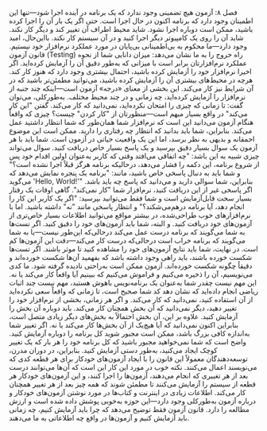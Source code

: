 فصل ۸: آزمون
هیچ تضمینی وجود ندارد که یک برنامه در آینده اجرا شود—تنها این اطمینان وجود دارد که برنامه اکنون در حال اجرا است. حتی اگر یک بار آن را اجرا کرده باشید، ممکن است دوباره اجرا نشود. شاید محیط اطراف آن تغییر کند و دیگر کار نکند. شاید آن را روی یک کامپیوتر دیگر اجرا کنید و در آن سیستم کار نکند.
بااین‌حال، امید وجود دارد—ما محکوم به بی‌اطمینانی بی‌پایان در مورد عملکرد نرم‌افزار خود نیستیم. قانون آزمون (Testing) راه خروج را به ما نشان می‌دهد:
میزان دانایی شما از نحوه عملکرد نرم‌افزارتان برابر است با میزانی که به‌طور دقیق آن را آزمایش کرده‌اید.
اگر اخیرا نرم‌افزار خود را آزمایش کرده باشید، احتمال بیشتری وجود دارد که هنوز کار کند. هرچه در محیط‌های بیشتری آن را آزمایش کرده باشید، می‌توانید مطمئن‌تر باشید که در آن شرایط نیز کار می‌کند. این بخشی از معنای «درجه» آزمون است—اینکه چند جنبه از نرم‌افزار را آزمایش کرده‌اید، چه زمانی و در چند محیط مختلف. به‌طورکلی، می‌توان گفت:
تا زمانی که چیزی را امتحان نکرده‌اید، نمی‌دانید که کار می‌کند.
گفتن "این کار می‌کند" در واقع بسیار مبهم است—منظورتان از "کار کردن" چیست؟ چیزی که واقعاً هنگام آزمون می‌دانید این است که نرم‌افزار شما همان‌طور که شما انتظار داشتید عمل می‌کند. بنابراین، شما باید بدانید که انتظار چه رفتاری را دارید. ممکن است این موضوع احمقانه و بدیهی به نظر برسد، اما این یک واقعیت حیاتی در آزمون است. شما باید با هر آزمون یک سوال بسیار دقیق بپرسید و یک پاسخ بسیار خاص دریافت کنید. سوال می‌تواند چیزی شبیه به این باشد: "چه اتفاقی می‌افتد وقتی که کاربر به‌عنوان اولین اقدام خود پس از شروع برنامه، این دکمه را فشار می‌دهد، درحالیکه برنامه هرگز قبلاً اجرا نشده است؟" و شما باید به دنبال پاسخی خاص باشید، مانند: "برنامه یک پنجره نمایش می‌دهد که می‌گوید 'Hello, World!'"
بنابراین، شما سوالی دارید و می‌دانید که پاسخ چه باید باشد. اگر پاسخی غیر از این دریافت کنید، نرم‌افزار شما "کار نمی‌کند".
گاهی اوقات یک رفتار بسیار سخت قابل‌آزمایش است و شما فقط می‌توانید بپرسید: "اگر یک کاربر این کار را انجام دهد، آیا برنامه درهم‌می‌شکند؟" و انتظار پاسخی مانند "نه" داشته باشید. اما با نرم‌افزارهای خوب طراحی‌شده، در بیشتر مواقع می‌توانید اطلاعات بسیار خاص‌تری از آزمون‌های خود دریافت کنید.
و البته، شما باید آزمون‌های خود را دقیق کنید. اگر تست‌ها به شما می‌گویند که برنامه درست عمل می‌کند درحالی‌که این‌طور نیست—یا به شما می‌گویند که برنامه خراب است درحالی‌که درست کار می‌کند—دقت این آزمون‌ها کم است.
در نهایت، شما باید نتایج آزمون‌های خود را مشاهده کنید تا موثر باشند. اگر تست‌ها شکست خورده باشند، باید راهی وجود داشته باشد که بفهمید آن‌ها شکست خورده‌اند و دقیقاً چگونه شکست خورده‌اند.
آزمون ممکن است به‌راحتی نادیده گرفته شود. ما کدی می‌نویسیم، آن را ذخیره می‌کنیم و فراموش می‌کنیم که ببینیم آیا واقعاً کار می‌کند یا نه. این مهم نیست چقدر شما به‌عنوان یک برنامه‌نویس باهوش هستید، مهم نیست چند اثبات ریاضی انجام داده‌اید که نشان دهد کد شما صحیح است، تا زمانی که واقعاً سعی نکرده‌اید از آن استفاده کنید، نمی‌دانید که کار می‌کند.
و اگر هر زمانی، بخشی از نرم‌افزار خود را تغییر دهید، دیگر نمی‌دانید که آن بخش همچنان کار می‌کند. باید دوباره آن بخش را آزمایش کنید. علاوه بر این، آن بخش احتمالاً به بخش‌های دیگر زیادی متصل است، بنابراین اکنون نمی‌دانید که آیا هیچ‌یک از آن بخش‌ها کار می‌کند یا نه. اگر تغییر شما به‌اندازه کافی بزرگ باشد، ممکن است مجبور شوید کل برنامه را دوباره آزمایش کنید.
واضح است که شما نمی‌خواهید مجبور باشید که کل برنامه خود را هر بار که یک تغییر کوچک ایجاد می‌کنید، به‌طور دستی آزمایش کنید. بنابراین، در دوران مدرن، توسعه‌دهندگان معمولاً این قانون را با ایجاد آزمون‌های خودکار برای هر قطعه کدی که می‌نویسند اعمال می‌کنند. نکته خوب در مورد این کار این است که آن‌ها می‌توانند درست بعد از هر تغییری که انجام می‌دهند، آزمون‌ها را اجرا کنند، و این آزمون‌های خودکار هر قطعه از سیستم را آزمایش می‌کنند تا مطمئن شوند که همه چیز بعد از هر تغییر همچنان کار می‌کند.
اطلاعات زیادی در اینترنت و کتاب‌ها در مورد نوشتن آزمون‌های خودکار و درباره آزمون به‌طورکلی وجود دارد—این حوزه به‌خوبی پوشش داده شده است و ارزش مطالعه را دارد. قانون آزمون فقط توضیح می‌دهد که چرا باید آزمایش کنیم، چه زمانی باید آزمایش کنیم و آزمون‌ها در واقع چه اطلاعاتی به ما می‌دهند.
